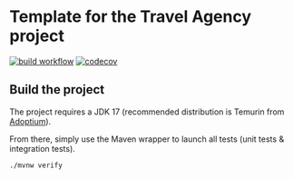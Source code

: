 # Template for the Travel Agency project

[![build workflow](https://github.com/amrane97/travel_agency/actions/workflows/build.yml/badge.svg)](https://github.com/amrane97/travel_agency/action)
[![codecov](https://codecov.io/gh/amrane97/travel_agency/branch/main/graph/badge.svg)](https://codecov.io/gh/amrane97/travel_agency)

## Build the project

The project requires a JDK 17 (recommended distribution is Temurin from [Adoptium](https://adoptium.net/)).

From there, simply use the Maven wrapper to launch all tests (unit tests & integration tests).

`./mvnw verify`
